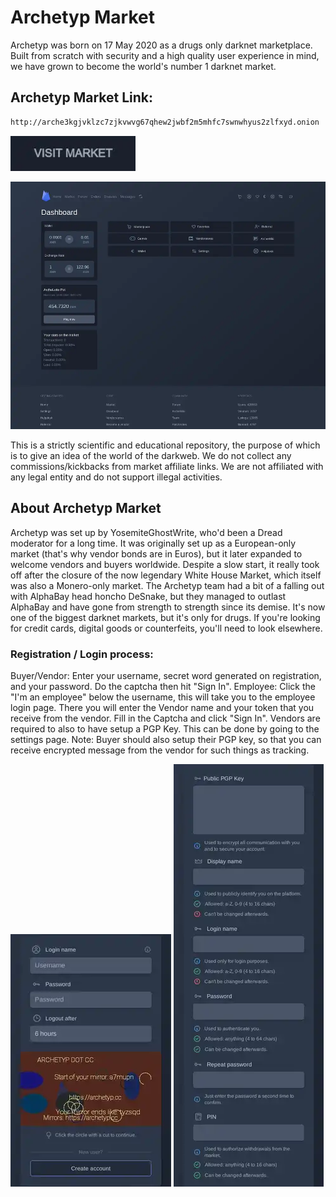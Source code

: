 # Archetyp Market
Archetyp was born on 17 May 2020 as a drugs only darknet marketplace. Built from scratch with security and a high quality user experience in mind, we have grown to become the world's number 1 darknet market.

## Archetyp Market Link:

```sh
http://arche3kgjvklzc7zjkvwvg67qhew2jwbf2m5mhfc7swnwhyus2zlfxyd.onion
```
[<img src="/assets/visit-market.webp" width="200">](http://arche3kgjvklzc7zjkvwvg67qhew2jwbf2m5mhfc7swnwhyus2zlfxyd.onion/)

<a href="http://arche3kgjvklzc7zjkvwvg67qhew2jwbf2m5mhfc7swnwhyus2zlfxyd.onion"><img src="/assets/archetyp-preview.webp" alt="image" style="max-width: 100%;"><a>

This is a strictly scientific and educational repository, the purpose of which is to give an idea of the world of the darkweb. We do not collect any commissions/kickbacks from market affiliate links. We are not affiliated with any legal entity and do not support illegal activities.

## About Archetyp Market
Archetyp was set up by YosemiteGhostWrite, who'd been a Dread moderator for a long time. It was originally set up as a European-only market (that's why vendor bonds are in Euros), but it later expanded to welcome vendors and buyers worldwide. Despite a slow start, it really took off after the closure of the now legendary White House Market, which itself was also a Monero-only market. The Archetyp team had a bit of a falling out with AlphaBay head honcho DeSnake, but they managed to outlast AlphaBay and have gone from strength to strength since its demise. It's now one of the biggest darknet markets, but it's only for drugs. If you're looking for credit cards, digital goods or counterfeits, you'll need to look elsewhere.

### Registration / Login process:

Buyer/Vendor: Enter your username, secret word generated on registration, and your password. Do the captcha then hit "Sign In".
Employee: Click the "I'm an employee" below the username, this will take you to the employee login page. There you will enter the Vendor name and your token that you receive from the vendor. Fill in the Captcha and click "Sign In".
Vendors are required to also to have setup a PGP Key. This can be done by going to the settings page.
Note: Buyer should also setup their PGP key, so that you can receive encrypted message from the vendor for such things as tracking.

<a href="http://arche3kgjvklzc7zjkvwvg67qhew2jwbf2m5mhfc7swnwhyus2zlfxyd.onion"><img src="/assets/archetyp-login.webp" alt="image" style="max-width: 100%;"><a>  <a href="http://arche3kgjvklzc7zjkvwvg67qhew2jwbf2m5mhfc7swnwhyus2zlfxyd.onion"><img src="/assets/archetyp-register.webp" alt="image" style="max-width: 100%;"><a>
